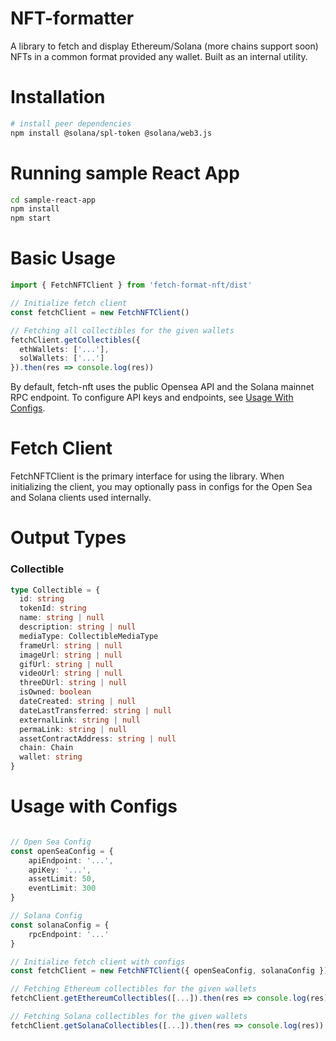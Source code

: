 # NFT-formatter

<p align="center">
  <p align="left">
    A library to fetch and display Ethereum/Solana (more chains support soon) NFTs in a common format provided any wallet.
    Built as an internal utility.
  </p>
</p>

# Installation

```bash
# install peer dependencies
npm install @solana/spl-token @solana/web3.js
```

# Running sample React App

```bash
cd sample-react-app
npm install
npm start
```

# Basic Usage
```ts
import { FetchNFTClient } from 'fetch-format-nft/dist'

// Initialize fetch client
const fetchClient = new FetchNFTClient()

// Fetching all collectibles for the given wallets
fetchClient.getCollectibles({
  ethWallets: ['...'],
  solWallets: ['...']
}).then(res => console.log(res))
```

By default, fetch-nft uses the public Opensea API and the Solana mainnet RPC endpoint. To configure API keys and endpoints, see [Usage With Configs](#usage-with-configs).

# Fetch Client
FetchNFTClient is the primary interface for using the library. When initializing the client, you may optionally pass in configs for the Open Sea and Solana clients used internally.

# Output Types
### Collectible
```ts
type Collectible = {
  id: string
  tokenId: string
  name: string | null
  description: string | null
  mediaType: CollectibleMediaType
  frameUrl: string | null
  imageUrl: string | null
  gifUrl: string | null
  videoUrl: string | null
  threeDUrl: string | null
  isOwned: boolean
  dateCreated: string | null
  dateLastTransferred: string | null
  externalLink: string | null
  permaLink: string | null
  assetContractAddress: string | null
  chain: Chain
  wallet: string
}
```

# Usage with Configs
```ts

// Open Sea Config
const openSeaConfig = {
    apiEndpoint: '...',
    apiKey: '...',
    assetLimit: 50,
    eventLimit: 300
}

// Solana Config
const solanaConfig = {
    rpcEndpoint: '...'
}

// Initialize fetch client with configs
const fetchClient = new FetchNFTClient({ openSeaConfig, solanaConfig })

// Fetching Ethereum collectibles for the given wallets
fetchClient.getEthereumCollectibles([...]).then(res => console.log(res))

// Fetching Solana collectibles for the given wallets
fetchClient.getSolanaCollectibles([...]).then(res => console.log(res))
```
